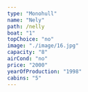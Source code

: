 ```yaml
---
type: "Monohull"
name: "Nely"
path: /nelly
boat: "1"
topChoice: "no"
image: "./image/16.jpg"
capacity: "8"
airCond: "no"
price: "2000"
yearOfProduction: "1998"
cabins: "5"
---
```

